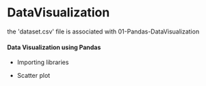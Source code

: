 # DataVisualization


the 'dataset.csv' file is associated with 01-Pandas-DataVisualization

#### Data Visualization using Pandas

- Importing libraries

- Scatter plot
